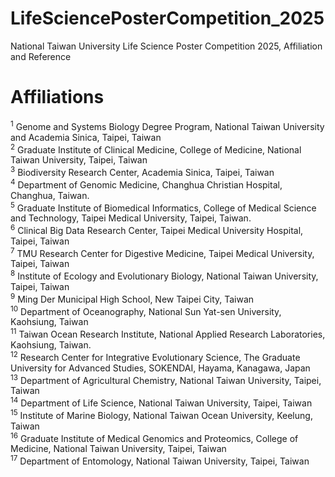 # LifeSciencePosterCompetition_2025
National Taiwan University Life Science Poster Competition 2025, Affiliation and Reference


# Affiliations
<sup>1</sup>  Genome and Systems Biology Degree Program, National Taiwan University and Academia Sinica, Taipei, Taiwan  
<sup>2</sup>  Graduate Institute of Clinical Medicine, College of Medicine, National Taiwan University, Taipei, Taiwan  
<sup>3</sup>  Biodiversity Research Center, Academia Sinica, Taipei, Taiwan  
<sup>4</sup>  Department of Genomic Medicine, Changhua Christian Hospital, Changhua, Taiwan.  
<sup>5</sup>  Graduate Institute of Biomedical Informatics, College of Medical Science and Technology, Taipei Medical University, Taipei, Taiwan.  
<sup>6</sup>  Clinical Big Data Research Center, Taipei Medical University Hospital, Taipei, Taiwan  
<sup>7</sup>  TMU Research Center for Digestive Medicine, Taipei Medical University, Taipei, Taiwan  
<sup>8</sup>  Institute of Ecology and Evolutionary Biology, National Taiwan University, Taipei, Taiwan  
<sup>9</sup>  Ming Der Municipal High School, New Taipei City, Taiwan  
<sup>10</sup> Department of Oceanography, National Sun Yat-sen University, Kaohsiung, Taiwan  
<sup>11</sup> Taiwan Ocean Research Institute, National Applied Research Laboratories, Kaohsiung, Taiwan.  
<sup>12</sup> Research Center for Integrative Evolutionary Science, The Graduate University for Advanced Studies, SOKENDAI, Hayama, Kanagawa, Japan  
<sup>13</sup> Department of Agricultural Chemistry, National Taiwan University, Taipei, Taiwan  
<sup>14</sup> Department of Life Science, National Taiwan University, Taipei, Taiwan  
<sup>15</sup> Institute of Marine Biology, National Taiwan Ocean University, Keelung, Taiwan  
<sup>16</sup> Graduate Institute of Medical Genomics and Proteomics, College of Medicine, National Taiwan University, Taipei, Taiwan  
<sup>17</sup> Department of Entomology, National Taiwan University, Taipei, Taiwan  
 
